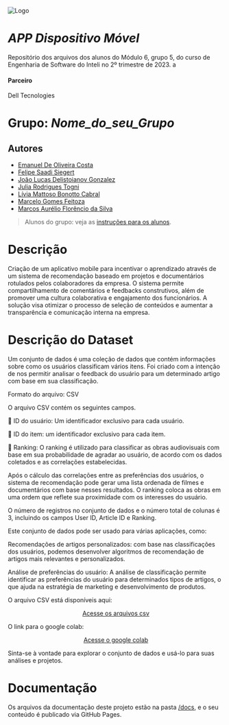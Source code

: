 ![Logo](https://s3.amazonaws.com/julia.togni-bucket-teste/Grupo+5-banner.png)


# _APP Dispositivo Móvel_


Repositório dos arquivos dos alunos do Módulo 6, grupo 5, do curso de Engenharia de Software do Inteli no 2º trimestre de 2023.
a


#### Parceiro


Dell Tecnologies


# Grupo: _Nome_do_seu_Grupo_


## Autores


- [Emanuel De Oliveira Costa](https://www.linkedin.com/in/emanuel-45b637185/)
- [Felipe Saadi Siegert](https://www.linkedin.com/in/felipe-saadi/)
- [João Lucas Delistoianov Gonzalez](https://www.linkedin.com/in/jo%C3%A3o-lucas-gonzalez/)
- [Julia Rodrigues Togni](https://www.linkedin.com/in/julia-togni/)
- [Lívia Mattoso Bonotto Cabral](https://www.linkedin.com/in/l%C3%ADvia-bonotto-9064641a3/)
- [Marcelo Gomes Feitoza](https://www.linkedin.com/in/marcelofeitoza7/)
- [Marcos Aurélio Florêncio da Silva](https://www.linkedin.com/in/marcos-florencio-n/)


> Alunos do grupo: veja as [instruções para os alunos](LEIAME_aluno.md).


# Descrição


Criação de um aplicativo mobile para incentivar o aprendizado através de um sistema de recomendação baseado em projetos e documentários rotulados pelos colaboradores da empresa. O sistema permite compartilhamento de comentários e feedbacks construtivos, além de promover uma cultura colaborativa e engajamento dos funcionários. A solução visa otimizar o processo de seleção de conteúdos e aumentar a transparência e comunicação interna na empresa.


# Descrição do Dataset


 Um conjunto de dados é uma coleção de dados que contém informações sobre como os usuários classificam vários itens. Foi criado com a intenção de nos permitir analisar o feedback do usuário para um determinado artigo com base em sua classificação.
 
Formato do arquivo: CSV


 O arquivo CSV contém os seguintes campos.


 🔢 ID do usuário: Um identificador exclusivo para cada usuário.
 
 🔢 ID do item: um identificador exclusivo para cada item.
 
 🔢 Ranking: O ranking é utilizado para classificar as obras audiovisuais com base em sua probabilidade de agradar ao usuário, de acordo com os dados coletados e as correlações estabelecidas.

Após o cálculo das correlações entre as preferências dos usuários, o sistema de recomendação pode gerar uma lista ordenada de filmes e documentários com base nesses resultados. O ranking coloca as obras em uma ordem que reflete sua proximidade com os interesses do usuário.

O número de registros no conjunto de dados  e o número total de colunas é 3, incluindo os campos User ID, Article ID e Ranking.


Este conjunto de dados pode ser usado para várias aplicações, como:


 Recomendações de artigos personalizados: com base nas classificações dos usuários, podemos desenvolver algoritmos de recomendação de artigos mais relevantes e personalizados.
 
 Análise de preferências do usuário: A análise de classificação permite identificar as preferências do usuário para determinados tipos de artigos, o que ajuda na estratégia de marketing e desenvolvimento de produtos.
 
O arquivo CSV está disponíveis aqui:<center>
<a href="https://drive.google.com/file/d/1YV9u_PUXt-h4qktCDVcy1PPwReQpHPpp/view?usp=share_link">
  Acesse os arquivos csv
</a>
</center>

O link para o google colab:<center>
<a href="https://drive.google.com/file/d/1GHSx6t2voZdiooZHliRu2iUvtLQu2D4H/view?usp=sharing">
  Acesse o google colab
</a>
</center>


Sinta-se à vontade para explorar o conjunto de dados e usá-lo para suas análises e projetos.


# Documentação


Os arquivos da documentação deste projeto estão na pasta [/docs](/docs), e o seu conteúdo é publicado via GitHub Pages.



